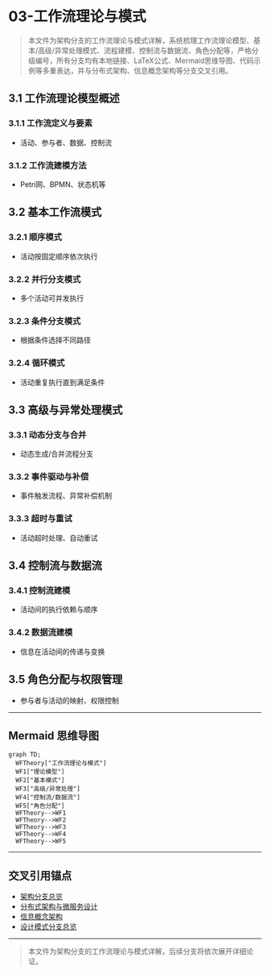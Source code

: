 # 03-工作流理论与模式

> 本文件为架构分支的工作流理论与模式详解，系统梳理工作流理论模型、基本/高级/异常处理模式、流程建模、控制流与数据流、角色分配等，严格分级编号，所有分支均有本地链接、LaTeX公式、Mermaid思维导图、代码示例等多重表达，并与分布式架构、信息概念架构等分支交叉引用。

## 3.1 工作流理论模型概述

### 3.1.1 工作流定义与要素

- 活动、参与者、数据、控制流

### 3.1.2 工作流建模方法

- Petri网、BPMN、状态机等

## 3.2 基本工作流模式

### 3.2.1 顺序模式

- 活动按固定顺序依次执行

### 3.2.2 并行分支模式

- 多个活动可并发执行

### 3.2.3 条件分支模式

- 根据条件选择不同路径

### 3.2.4 循环模式

- 活动重复执行直到满足条件

## 3.3 高级与异常处理模式

### 3.3.1 动态分支与合并

- 动态生成/合并流程分支

### 3.3.2 事件驱动与补偿

- 事件触发流程、异常补偿机制

### 3.3.3 超时与重试

- 活动超时处理、自动重试

## 3.4 控制流与数据流

### 3.4.1 控制流建模

- 活动间的执行依赖与顺序

### 3.4.2 数据流建模

- 信息在活动间的传递与变换

## 3.5 角色分配与权限管理

- 参与者与活动的映射、权限控制

---

## Mermaid 思维导图

```mermaid
graph TD;
  WFTheory["工作流理论与模式"]
  WF1["理论模型"]
  WF2["基本模式"]
  WF3["高级/异常处理"]
  WF4["控制流/数据流"]
  WF5["角色分配"]
  WFTheory-->WF1
  WFTheory-->WF2
  WFTheory-->WF3
  WFTheory-->WF4
  WFTheory-->WF5
```

---

## 交叉引用锚点

- [架构分支总览](./00-Overview.md)
- [分布式架构与微服务设计](./01-DistributedMicroservices.md)
- [信息概念架构](./02-InformationConcept.md)
- [设计模式分支总览](../DesignPattern/00-Overview.md)

---

> 本文件为架构分支的工作流理论与模式详解，后续分支将依次展开详细论证。
